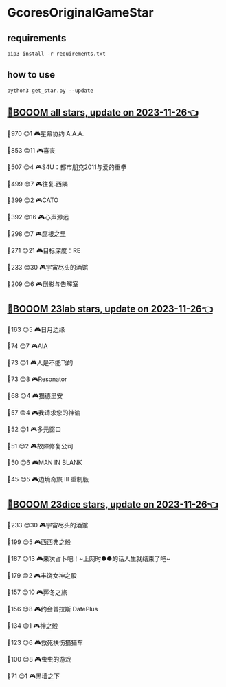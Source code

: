 # GcoresOriginalGameStar

## requirements
```
pip3 install -r requirements.txt
```

## how to use
```
python3 get_star.py --update
```

## [🔗BOOOM all stars, update on 2023-11-26👈](https://raw.githack.com/sichaozhang1112/GcoresOriginalGameStar/main/all.html) 
🌟970 😊1   🎮星幕协约 A.A.A.        

🌟853 😊11  🎮喜丧                 

🌟507 😊4   🎮S4U：都市朋克2011与爱的重拳  

🌟499 😊7   🎮往复.西隅              

🌟399 😊2   🎮CATO               

🌟392 😊16  🎮心声渺远               

🌟298 😊7   🎮腐根之里               

🌟271 😊21  🎮目标深度：RE            

🌟233 😊30  🎮宇宙尽头的酒馆            

🌟209 😊6   🎮倒影与告解室             

## [🔗BOOOM 23lab stars, update on 2023-11-26👈](https://raw.githack.com/sichaozhang1112/GcoresOriginalGameStar/main/23lab.html) 
🌟163 😊5   🎮日月边缘               

🌟74  😊7   🎮AIA                

🌟73  😊1   🎮人是不能飞的             

🌟73  😊8   🎮Resonator          

🌟68  😊4   🎮猫德里安               

🌟57  😊4   🎮我请求您的神谕            

🌟52  😊1   🎮多元窗口               

🌟51  😊2   🎮故障修复公司             

🌟50  😊6   🎮MAN IN BLANK       

🌟45  😊5   🎮边境奇旅 III 重制版       

## [🔗BOOOM 23dice stars, update on 2023-11-26👈](https://raw.githack.com/sichaozhang1112/GcoresOriginalGameStar/main/23dice.html) 
🌟233 😊30  🎮宇宙尽头的酒馆            

🌟199 😊5   🎮西西弗之骰              

🌟187 😊13  🎮来次占卜吧！~上网时●●的话人生就结束了吧~

🌟179 😊2   🎮丰饶女神之骰             

🌟157 😊10  🎮葬冬之旅               

🌟156 😊8   🎮约会普拉斯 DatePlus     

🌟134 😊1   🎮神之骰                

🌟123 😊6   🎮救死扶伤猫猫车            

🌟100 😊8   🎮虫虫的游戏              

🌟71  😊1   🎮黑墙之下               

